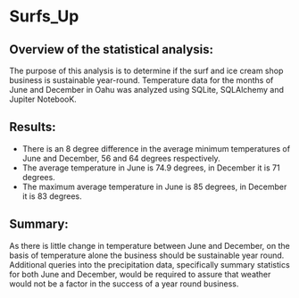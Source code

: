# Surfs_Up

## Overview of the statistical analysis:
The purpose of this analysis is to determine if the surf and ice cream shop business is sustainable year-round. Temperature data for the months of June and December in Oahu was analyzed using SQLite, SQLAlchemy and Jupiter NotebooK.

## Results:
*  There is an 8 degree difference in the average minimum temperatures of June and December, 56 and 64 degrees respectively.
*  The average temperature in June is 74.9 degrees, in December it is 71 degrees.
*  The maximum average temperature in June is 85 degrees, in December it is 83 degrees.

## Summary:
As there is little change in temperature between June and December, on the basis of temperature alone the business should be sustainable year round.  Additional queries into the precipitation data, specifically summary statistics for both June and December, would be required to assure that weather would not be a factor in the success of a year round business.
